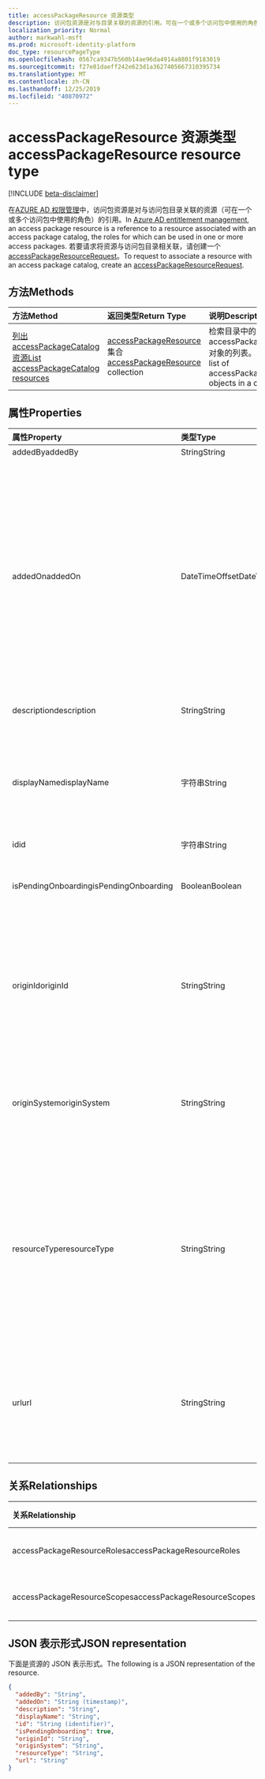 ```yaml
---
title: accessPackageResource 资源类型
description: 访问包资源是对与目录关联的资源的引用。可在一个或多个访问包中使用的角色。
localization_priority: Normal
author: markwahl-msft
ms.prod: microsoft-identity-platform
doc_type: resourcePageType
ms.openlocfilehash: 0567ca9347b560b14ae96da4914a8801f9183019
ms.sourcegitcommit: f27e81daeff242e623d1a3627405667310395734
ms.translationtype: MT
ms.contentlocale: zh-CN
ms.lasthandoff: 12/25/2019
ms.locfileid: "40870972"
---
```

# <a name="accesspackageresource-resource-type"></a><span data-ttu-id="4f3a9-103">accessPackageResource 资源类型</span><span class="sxs-lookup"><span data-stu-id="4f3a9-103">accessPackageResource resource type</span></span>

[!INCLUDE [beta-disclaimer](../../includes/beta-disclaimer.md)]

<span data-ttu-id="4f3a9-104">在[AZURE AD 权限管理](entitlementmanagement-root.md)中，访问包资源是对与访问包目录关联的资源（可在一个或多个访问包中使用的角色）的引用。</span><span class="sxs-lookup"><span data-stu-id="4f3a9-104">In [Azure AD entitlement management](entitlementmanagement-root.md), an access package resource is a reference to a resource associated with an access package catalog, the roles for which can be used in one or more access packages.</span></span>  <span data-ttu-id="4f3a9-105">若要请求将资源与访问包目录相关联，请创建一个[accessPackageResourceRequest](accesspackageresourcerequest.md)。</span><span class="sxs-lookup"><span data-stu-id="4f3a9-105">To request to associate a resource with an access package catalog, create an [accessPackageResourceRequest](accesspackageresourcerequest.md).</span></span>

## <a name="methods"></a><span data-ttu-id="4f3a9-106">方法</span><span class="sxs-lookup"><span data-stu-id="4f3a9-106">Methods</span></span>

| <span data-ttu-id="4f3a9-107">方法</span><span class="sxs-lookup"><span data-stu-id="4f3a9-107">Method</span></span>       | <span data-ttu-id="4f3a9-108">返回类型</span><span class="sxs-lookup"><span data-stu-id="4f3a9-108">Return Type</span></span> | <span data-ttu-id="4f3a9-109">说明</span><span class="sxs-lookup"><span data-stu-id="4f3a9-109">Description</span></span> |
|:-------------|:------------|:------------|
| [<span data-ttu-id="4f3a9-110">列出 accessPackageCatalog 资源</span><span class="sxs-lookup"><span data-stu-id="4f3a9-110">List accessPackageCatalog resources</span></span>](../api/accesspackagecatalog-list-accesspackageresources.md) | <span data-ttu-id="4f3a9-111">[accessPackageResource](accesspackageresource.md)集合</span><span class="sxs-lookup"><span data-stu-id="4f3a9-111">[accessPackageResource](accesspackageresource.md) collection</span></span> | <span data-ttu-id="4f3a9-112">检索目录中的 accessPackageResource 对象的列表。</span><span class="sxs-lookup"><span data-stu-id="4f3a9-112">Retrieve a list of accessPackageResource objects in a catalog.</span></span> |

## <a name="properties"></a><span data-ttu-id="4f3a9-113">属性</span><span class="sxs-lookup"><span data-stu-id="4f3a9-113">Properties</span></span>

| <span data-ttu-id="4f3a9-114">属性</span><span class="sxs-lookup"><span data-stu-id="4f3a9-114">Property</span></span>     | <span data-ttu-id="4f3a9-115">类型</span><span class="sxs-lookup"><span data-stu-id="4f3a9-115">Type</span></span>        | <span data-ttu-id="4f3a9-116">说明</span><span class="sxs-lookup"><span data-stu-id="4f3a9-116">Description</span></span> |
|:-------------|:------------|:------------|
|<span data-ttu-id="4f3a9-117">addedBy</span><span class="sxs-lookup"><span data-stu-id="4f3a9-117">addedBy</span></span>|<span data-ttu-id="4f3a9-118">String</span><span class="sxs-lookup"><span data-stu-id="4f3a9-118">String</span></span>|<span data-ttu-id="4f3a9-119">只读。</span><span class="sxs-lookup"><span data-stu-id="4f3a9-119">Read-only.</span></span>|
|<span data-ttu-id="4f3a9-120">addedOn</span><span class="sxs-lookup"><span data-stu-id="4f3a9-120">addedOn</span></span>|<span data-ttu-id="4f3a9-121">DateTimeOffset</span><span class="sxs-lookup"><span data-stu-id="4f3a9-121">DateTimeOffset</span></span>|<span data-ttu-id="4f3a9-p102">时间戳类型表示使用 ISO 8601 格式的日期和时间信息，并且始终处于 UTC 时间。例如，2014 年 1 月 1 日午夜 UTC 如下所示：`'2014-01-01T00:00:00Z'`</span><span class="sxs-lookup"><span data-stu-id="4f3a9-p102">The Timestamp type represents date and time information using ISO 8601 format and is always in UTC time. For example, midnight UTC on Jan 1, 2014 would look like this: `'2014-01-01T00:00:00Z'`</span></span>|
|<span data-ttu-id="4f3a9-124">description</span><span class="sxs-lookup"><span data-stu-id="4f3a9-124">description</span></span>|<span data-ttu-id="4f3a9-125">String</span><span class="sxs-lookup"><span data-stu-id="4f3a9-125">String</span></span>|<span data-ttu-id="4f3a9-126">资源的说明。</span><span class="sxs-lookup"><span data-stu-id="4f3a9-126">A description for the resource.</span></span>|
|<span data-ttu-id="4f3a9-127">displayName</span><span class="sxs-lookup"><span data-stu-id="4f3a9-127">displayName</span></span>|<span data-ttu-id="4f3a9-128">字符串</span><span class="sxs-lookup"><span data-stu-id="4f3a9-128">String</span></span>|<span data-ttu-id="4f3a9-129">资源的显示名称，例如应用程序名称、组名称或网站名称。</span><span class="sxs-lookup"><span data-stu-id="4f3a9-129">The display name of the resource, such as the application name, group name or site name.</span></span>|
|<span data-ttu-id="4f3a9-130">id</span><span class="sxs-lookup"><span data-stu-id="4f3a9-130">id</span></span>|<span data-ttu-id="4f3a9-131">字符串</span><span class="sxs-lookup"><span data-stu-id="4f3a9-131">String</span></span>| <span data-ttu-id="4f3a9-132">只读。</span><span class="sxs-lookup"><span data-stu-id="4f3a9-132">Read-only.</span></span>|
|<span data-ttu-id="4f3a9-133">isPendingOnboarding</span><span class="sxs-lookup"><span data-stu-id="4f3a9-133">isPendingOnboarding</span></span>|<span data-ttu-id="4f3a9-134">Boolean</span><span class="sxs-lookup"><span data-stu-id="4f3a9-134">Boolean</span></span>|<span data-ttu-id="4f3a9-135">如果资源尚不可用于工作分配，则为 True。</span><span class="sxs-lookup"><span data-stu-id="4f3a9-135">True if the resource is not yet available for assignment.</span></span>|
|<span data-ttu-id="4f3a9-136">originId</span><span class="sxs-lookup"><span data-stu-id="4f3a9-136">originId</span></span>|<span data-ttu-id="4f3a9-137">String</span><span class="sxs-lookup"><span data-stu-id="4f3a9-137">String</span></span>|<span data-ttu-id="4f3a9-138">源系统中资源的唯一标识符。</span><span class="sxs-lookup"><span data-stu-id="4f3a9-138">The unique identifier of the resource in the origin system.</span></span> <span data-ttu-id="4f3a9-139">在 Azure AD 组的情况下，这是组的标识符。</span><span class="sxs-lookup"><span data-stu-id="4f3a9-139">In the case of an Azure AD group, this is the identifier of the group.</span></span> |
|<span data-ttu-id="4f3a9-140">originSystem</span><span class="sxs-lookup"><span data-stu-id="4f3a9-140">originSystem</span></span>|<span data-ttu-id="4f3a9-141">String</span><span class="sxs-lookup"><span data-stu-id="4f3a9-141">String</span></span>|<span data-ttu-id="4f3a9-142">源系统中资源的类型，例如`SharePointOnline`或。 `AadGroup`</span><span class="sxs-lookup"><span data-stu-id="4f3a9-142">The type of the resource in the origin system, such as `SharePointOnline` or `AadGroup`.</span></span>|
|<span data-ttu-id="4f3a9-143">resourceType</span><span class="sxs-lookup"><span data-stu-id="4f3a9-143">resourceType</span></span>|<span data-ttu-id="4f3a9-144">String</span><span class="sxs-lookup"><span data-stu-id="4f3a9-144">String</span></span>|<span data-ttu-id="4f3a9-145">资源的类型，例如`Application` ，它是 Azure AD 连接的应用程序，或者`SharePoint Online Site`是 SharePoint Online 网站的类型。</span><span class="sxs-lookup"><span data-stu-id="4f3a9-145">The type of the resource, such as `Application` if it is an Azure AD connected application, or `SharePoint Online Site` for a SharePoint Online site.</span></span>|
|<span data-ttu-id="4f3a9-146">url</span><span class="sxs-lookup"><span data-stu-id="4f3a9-146">url</span></span>|<span data-ttu-id="4f3a9-147">String</span><span class="sxs-lookup"><span data-stu-id="4f3a9-147">String</span></span>|<span data-ttu-id="4f3a9-148">资源的唯一资源定位器，例如用于将用户签名到应用程序的 URL。</span><span class="sxs-lookup"><span data-stu-id="4f3a9-148">A unique resource locator for the resource, such as the URL for signing a user into an application.</span></span>|

## <a name="relationships"></a><span data-ttu-id="4f3a9-149">关系</span><span class="sxs-lookup"><span data-stu-id="4f3a9-149">Relationships</span></span>

| <span data-ttu-id="4f3a9-150">关系</span><span class="sxs-lookup"><span data-stu-id="4f3a9-150">Relationship</span></span> | <span data-ttu-id="4f3a9-151">类型</span><span class="sxs-lookup"><span data-stu-id="4f3a9-151">Type</span></span>        | <span data-ttu-id="4f3a9-152">说明</span><span class="sxs-lookup"><span data-stu-id="4f3a9-152">Description</span></span> |
|:-------------|:------------|:------------|
|<span data-ttu-id="4f3a9-153">accessPackageResourceRoles</span><span class="sxs-lookup"><span data-stu-id="4f3a9-153">accessPackageResourceRoles</span></span>|<span data-ttu-id="4f3a9-154">[accessPackageResourceRole](accesspackageresourcerole.md)集合</span><span class="sxs-lookup"><span data-stu-id="4f3a9-154">[accessPackageResourceRole](accesspackageresourcerole.md) collection</span></span>| <span data-ttu-id="4f3a9-155">只读。</span><span class="sxs-lookup"><span data-stu-id="4f3a9-155">Read-only.</span></span> <span data-ttu-id="4f3a9-156">可为 Null。</span><span class="sxs-lookup"><span data-stu-id="4f3a9-156">Nullable.</span></span>|
|<span data-ttu-id="4f3a9-157">accessPackageResourceScopes</span><span class="sxs-lookup"><span data-stu-id="4f3a9-157">accessPackageResourceScopes</span></span>|<span data-ttu-id="4f3a9-158">[accessPackageResourceScope](accesspackageresourcescope.md)集合</span><span class="sxs-lookup"><span data-stu-id="4f3a9-158">[accessPackageResourceScope](accesspackageresourcescope.md) collection</span></span>| <span data-ttu-id="4f3a9-p105">只读。可为空。</span><span class="sxs-lookup"><span data-stu-id="4f3a9-p105">Read-only. Nullable.</span></span>|

## <a name="json-representation"></a><span data-ttu-id="4f3a9-161">JSON 表示形式</span><span class="sxs-lookup"><span data-stu-id="4f3a9-161">JSON representation</span></span>

<span data-ttu-id="4f3a9-162">下面是资源的 JSON 表示形式。</span><span class="sxs-lookup"><span data-stu-id="4f3a9-162">The following is a JSON representation of the resource.</span></span>

<!-- {
  "blockType": "resource",
  "optionalProperties": [

  ],
  "@odata.type": "microsoft.graph.accessPackageResource",
  "baseType": "",
  "keyProperty": "id"
}-->

```json
{
  "addedBy": "String",
  "addedOn": "String (timestamp)",
  "description": "String",
  "displayName": "String",
  "id": "String (identifier)",
  "isPendingOnboarding": true,
  "originId": "String",
  "originSystem": "String",
  "resourceType": "String",
  "url": "String"
}
```

<!-- uuid: 16cd6b66-4b1a-43a1-adaf-3a886856ed98
2019-02-04 14:57:30 UTC -->
<!-- {
  "type": "#page.annotation",
  "description": "accessPackageResource resource",
  "keywords": "",
  "section": "documentation",
  "tocPath": ""
}-->
